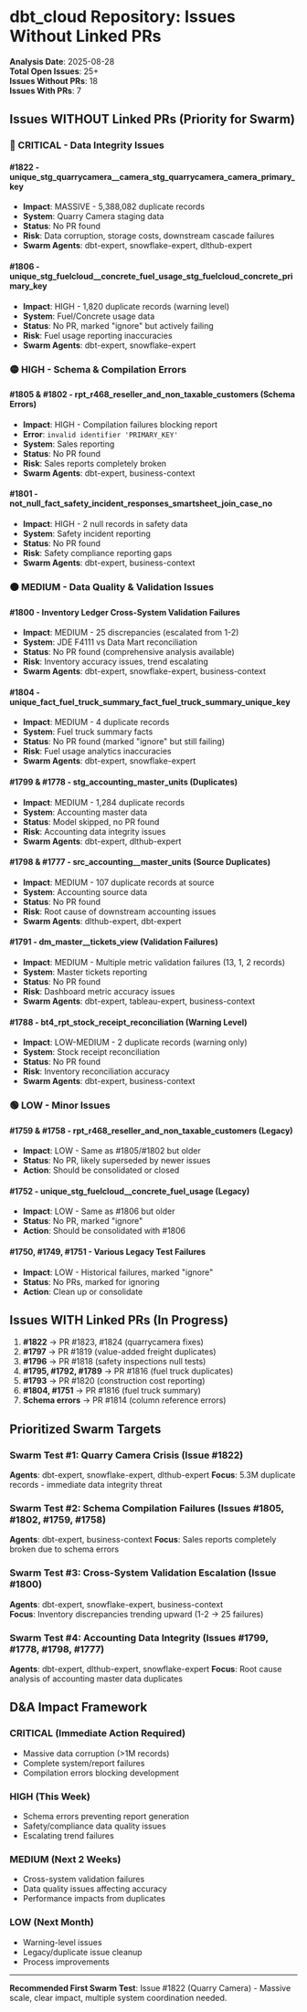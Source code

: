 # dbt_cloud Repository: Issues Without Linked PRs

**Analysis Date**: 2025-08-28  
**Total Open Issues**: 25+  
**Issues Without PRs**: 18  
**Issues With PRs**: 7  

## Issues WITHOUT Linked PRs (Priority for Swarm)

### 🔴 CRITICAL - Data Integrity Issues

#### #1822 - unique_stg_quarrycamera__camera_stg_quarrycamera_camera_primary_key
- **Impact**: MASSIVE - 5,388,082 duplicate records  
- **System**: Quarry Camera staging data
- **Status**: No PR found  
- **Risk**: Data corruption, storage costs, downstream cascade failures
- **Swarm Agents**: dbt-expert, snowflake-expert, dlthub-expert

#### #1806 - unique_stg_fuelcloud__concrete_fuel_usage_stg_fuelcloud_concrete_primary_key  
- **Impact**: HIGH - 1,820 duplicate records (warning level)
- **System**: Fuel/Concrete usage data
- **Status**: No PR, marked "ignore" but actively failing
- **Risk**: Fuel usage reporting inaccuracies  
- **Swarm Agents**: dbt-expert, snowflake-expert

### 🟡 HIGH - Schema & Compilation Errors

#### #1805 & #1802 - rpt_r468_reseller_and_non_taxable_customers (Schema Errors)
- **Impact**: HIGH - Compilation failures blocking report
- **Error**: `invalid identifier 'PRIMARY_KEY'`
- **System**: Sales reporting  
- **Status**: No PR found
- **Risk**: Sales reports completely broken
- **Swarm Agents**: dbt-expert, business-context

#### #1801 - not_null_fact_safety_incident_responses_smartsheet_join_case_no
- **Impact**: HIGH - 2 null records in safety data
- **System**: Safety incident reporting
- **Status**: No PR found  
- **Risk**: Safety compliance reporting gaps
- **Swarm Agents**: dbt-expert, business-context

### 🟠 MEDIUM - Data Quality & Validation Issues

#### #1800 - Inventory Ledger Cross-System Validation Failures  
- **Impact**: MEDIUM - 25 discrepancies (escalated from 1-2)
- **System**: JDE F4111 vs Data Mart reconciliation
- **Status**: No PR found (comprehensive analysis available)
- **Risk**: Inventory accuracy issues, trend escalating  
- **Swarm Agents**: dbt-expert, snowflake-expert, business-context

#### #1804 - unique_fact_fuel_truck_summary_fact_fuel_truck_summary_unique_key
- **Impact**: MEDIUM - 4 duplicate records
- **System**: Fuel truck summary facts
- **Status**: No PR found (marked "ignore" but still failing)
- **Risk**: Fuel usage analytics inaccuracies
- **Swarm Agents**: dbt-expert, snowflake-expert

#### #1799 & #1778 - stg_accounting_master_units (Duplicates)
- **Impact**: MEDIUM - 1,284 duplicate records  
- **System**: Accounting master data
- **Status**: Model skipped, no PR found
- **Risk**: Accounting data integrity issues
- **Swarm Agents**: dbt-expert, dlthub-expert

#### #1798 & #1777 - src_accounting__master_units (Source Duplicates)
- **Impact**: MEDIUM - 107 duplicate records at source
- **System**: Accounting source data
- **Status**: No PR found  
- **Risk**: Root cause of downstream accounting issues
- **Swarm Agents**: dlthub-expert, dbt-expert

#### #1791 - dm_master__tickets_view (Validation Failures)
- **Impact**: MEDIUM - Multiple metric validation failures (13, 1, 2 records)
- **System**: Master tickets reporting
- **Status**: No PR found
- **Risk**: Dashboard metric accuracy issues
- **Swarm Agents**: dbt-expert, tableau-expert, business-context

#### #1788 - bt4_rpt_stock_receipt_reconciliation (Warning Level)
- **Impact**: LOW-MEDIUM - 2 duplicate records (warning only)  
- **System**: Stock receipt reconciliation
- **Status**: No PR found
- **Risk**: Inventory reconciliation accuracy
- **Swarm Agents**: dbt-expert, business-context

### 🟢 LOW - Minor Issues

#### #1759 & #1758 - rpt_r468_reseller_and_non_taxable_customers (Legacy)
- **Impact**: LOW - Same as #1805/#1802 but older
- **Status**: No PR, likely superseded by newer issues
- **Action**: Should be consolidated or closed

#### #1752 - unique_stg_fuelcloud__concrete_fuel_usage (Legacy)  
- **Impact**: LOW - Same as #1806 but older
- **Status**: No PR, marked "ignore"
- **Action**: Should be consolidated with #1806

#### #1750, #1749, #1751 - Various Legacy Test Failures
- **Impact**: LOW - Historical failures, marked "ignore"  
- **Status**: No PRs, marked for ignoring
- **Action**: Clean up or consolidate

## Issues WITH Linked PRs (In Progress)

1. **#1822** → PR #1823, #1824 (quarrycamera fixes)
2. **#1797** → PR #1819 (value-added freight duplicates)  
3. **#1796** → PR #1818 (safety inspections null tests)
4. **#1795, #1792, #1789** → PR #1816 (fuel truck duplicates)
5. **#1793** → PR #1820 (construction cost reporting)
6. **#1804, #1751** → PR #1816 (fuel truck summary)
7. **Schema errors** → PR #1814 (column reference errors)

## Prioritized Swarm Targets

### Swarm Test #1: Quarry Camera Crisis (Issue #1822)
**Agents**: dbt-expert, snowflake-expert, dlthub-expert
**Focus**: 5.3M duplicate records - immediate data integrity threat

### Swarm Test #2: Schema Compilation Failures (Issues #1805, #1802, #1759, #1758)  
**Agents**: dbt-expert, business-context
**Focus**: Sales reports completely broken due to schema errors

### Swarm Test #3: Cross-System Validation Escalation (Issue #1800)
**Agents**: dbt-expert, snowflake-expert, business-context  
**Focus**: Inventory discrepancies trending upward (1-2 → 25 failures)

### Swarm Test #4: Accounting Data Integrity (Issues #1799, #1778, #1798, #1777)
**Agents**: dbt-expert, dlthub-expert, snowflake-expert
**Focus**: Root cause analysis of accounting master data duplicates

## D&A Impact Framework

### CRITICAL (Immediate Action Required)
- Massive data corruption (>1M records)
- Complete system/report failures
- Compilation errors blocking development

### HIGH (This Week)  
- Schema errors preventing report generation
- Safety/compliance data quality issues
- Escalating trend failures

### MEDIUM (Next 2 Weeks)
- Cross-system validation failures  
- Data quality issues affecting accuracy
- Performance impacts from duplicates

### LOW (Next Month)
- Warning-level issues
- Legacy/duplicate issue cleanup
- Process improvements

---

**Recommended First Swarm Test**: Issue #1822 (Quarry Camera) - Massive scale, clear impact, multiple system coordination needed.